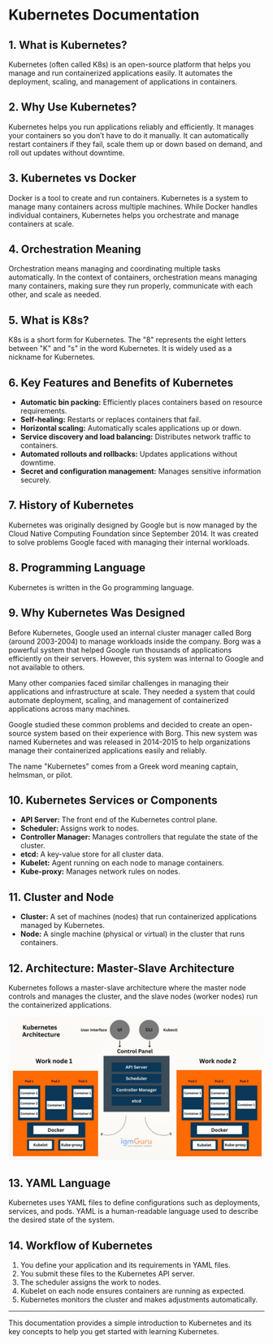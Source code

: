 # Kubernetes Documentation

## 1. What is Kubernetes?
Kubernetes (often called K8s) is an open-source platform that helps you manage and run containerized applications easily. It automates the deployment, scaling, and management of applications in containers.

## 2. Why Use Kubernetes?
Kubernetes helps you run applications reliably and efficiently. It manages your containers so you don’t have to do it manually. It can automatically restart containers if they fail, scale them up or down based on demand, and roll out updates without downtime.

## 3. Kubernetes vs Docker
Docker is a tool to create and run containers. Kubernetes is a system to manage many containers across multiple machines. While Docker handles individual containers, Kubernetes helps you orchestrate and manage containers at scale.

## 4. Orchestration Meaning
Orchestration means managing and coordinating multiple tasks automatically. In the context of containers, orchestration means managing many containers, making sure they run properly, communicate with each other, and scale as needed.

## 5. What is K8s?
K8s is a short form for Kubernetes. The "8" represents the eight letters between "K" and "s" in the word Kubernetes. It is widely used as a nickname for Kubernetes.

## 6. Key Features and Benefits of Kubernetes
- **Automatic bin packing:** Efficiently places containers based on resource requirements.
- **Self-healing:** Restarts or replaces containers that fail.
- **Horizontal scaling:** Automatically scales applications up or down.
- **Service discovery and load balancing:** Distributes network traffic to containers.
- **Automated rollouts and rollbacks:** Updates applications without downtime.
- **Secret and configuration management:** Manages sensitive information securely.

## 7. History of Kubernetes
Kubernetes was originally designed by Google but is now managed by the Cloud Native Computing Foundation since September 2014. It was created to solve problems Google faced with managing their internal workloads.

## 8. Programming Language
Kubernetes is written in the Go programming language.

## 9. Why Kubernetes Was Designed
Before Kubernetes, Google used an internal cluster manager called Borg (around 2003-2004) to manage workloads inside the company. Borg was a powerful system that helped Google run thousands of applications efficiently on their servers. However, this system was internal to Google and not available to others.

Many other companies faced similar challenges in managing their applications and infrastructure at scale. They needed a system that could automate deployment, scaling, and management of containerized applications across many machines.

Google studied these common problems and decided to create an open-source system based on their experience with Borg. This new system was named Kubernetes and was released in 2014-2015 to help organizations manage their containerized applications easily and reliably.

The name "Kubernetes" comes from a Greek word meaning captain, helmsman, or pilot.

## 10. Kubernetes Services or Components
- **API Server:** The front end of the Kubernetes control plane.
- **Scheduler:** Assigns work to nodes.
- **Controller Manager:** Manages controllers that regulate the state of the cluster.
- **etcd:** A key-value store for all cluster data.
- **Kubelet:** Agent running on each node to manage containers.
- **Kube-proxy:** Manages network rules on nodes.

## 11. Cluster and Node
- **Cluster:** A set of machines (nodes) that run containerized applications managed by Kubernetes.
- **Node:** A single machine (physical or virtual) in the cluster that runs containers.

## 12. Architecture: Master-Slave Architecture
Kubernetes follows a master-slave architecture where the master node controls and manages the cluster, and the slave nodes (worker nodes) run the containerized applications.

![Kubernetes Architecture](/Assets/kubernetes-architecture.jpg)

## 13. YAML Language
Kubernetes uses YAML files to define configurations such as deployments, services, and pods. YAML is a human-readable language used to describe the desired state of the system.

## 14. Workflow of Kubernetes
1. You define your application and its requirements in YAML files.
2. You submit these files to the Kubernetes API server.
3. The scheduler assigns the work to nodes.
4. Kubelet on each node ensures containers are running as expected.
5. Kubernetes monitors the cluster and makes adjustments automatically.

---

This documentation provides a simple introduction to Kubernetes and its key concepts to help you get started with learning Kubernetes.

